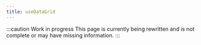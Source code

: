 ```yaml
---
title: useDataGrid
---
```


:::caution Work in progress
This page is currently being rewritten and is not complete or may have missing information.
:::